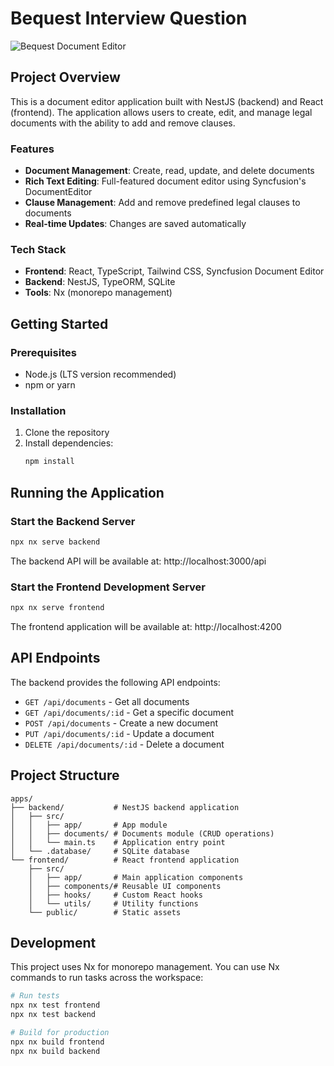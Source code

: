 # Bequest Interview Question

![Bequest Document Editor](https://github.com/user-attachments/assets/8a6af3ec-b5d0-43c1-af3f-09b572b9f41d)

## Project Overview

This is a document editor application built with NestJS (backend) and React (frontend). The application allows users to create, edit, and manage legal documents with the ability to add and remove clauses.

### Features

- **Document Management**: Create, read, update, and delete documents
- **Rich Text Editing**: Full-featured document editor using Syncfusion's DocumentEditor
- **Clause Management**: Add and remove predefined legal clauses to documents
- **Real-time Updates**: Changes are saved automatically

### Tech Stack

- **Frontend**: React, TypeScript, Tailwind CSS, Syncfusion Document Editor
- **Backend**: NestJS, TypeORM, SQLite
- **Tools**: Nx (monorepo management)

## Getting Started

### Prerequisites

- Node.js (LTS version recommended)
- npm or yarn

### Installation

1. Clone the repository
2. Install dependencies:
   ```sh
   npm install
   ```

## Running the Application

### Start the Backend Server

```sh
npx nx serve backend
```

The backend API will be available at: http://localhost:3000/api

### Start the Frontend Development Server

```sh
npx nx serve frontend
```

The frontend application will be available at: http://localhost:4200

## API Endpoints

The backend provides the following API endpoints:

- `GET /api/documents` - Get all documents
- `GET /api/documents/:id` - Get a specific document
- `POST /api/documents` - Create a new document
- `PUT /api/documents/:id` - Update a document
- `DELETE /api/documents/:id` - Delete a document

## Project Structure

```
apps/
├── backend/           # NestJS backend application
│   ├── src/
│   │   ├── app/       # App module
│   │   ├── documents/ # Documents module (CRUD operations)
│   │   └── main.ts    # Application entry point
│   └── .database/     # SQLite database
└── frontend/          # React frontend application
    ├── src/
    │   ├── app/       # Main application components
    │   ├── components/# Reusable UI components
    │   ├── hooks/     # Custom React hooks
    │   └── utils/     # Utility functions
    └── public/        # Static assets
```

## Development

This project uses Nx for monorepo management. You can use Nx commands to run tasks across the workspace:

```sh
# Run tests
npx nx test frontend
npx nx test backend

# Build for production
npx nx build frontend
npx nx build backend
```

